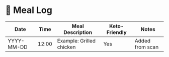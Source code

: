 # 🥗 Meal Log

| Date       | Time  | Meal Description            | Keto-Friendly | Notes            |
|------------|-------|-----------------------------|----------------|------------------|
| YYYY-MM-DD | 12:00 | Example: Grilled chicken    | Yes            | Added from scan |
